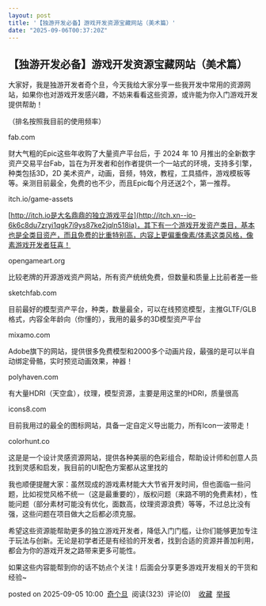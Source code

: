 ```yaml
---
layout: post
title: '【独游开发必备】游戏开发资源宝藏网站（美术篇）'
date: "2025-09-06T00:37:20Z"
---
```

【独游开发必备】游戏开发资源宝藏网站（美术篇）
-----------------------

大家好，我是独游开发者奇个旦，今天我给大家分享一些我开发中常用的资源网站，如果你也对游戏开发感兴趣，不妨来看看这些资源，或许能为你入门游戏开发提供帮助！

（排名按照我目前的使用频率）

fab.com  

财大气粗的Epic这些年收购了大量资产平台后，于 2024 年 10 月推出的全新数字资产交易平台Fab，旨在为开发者和创作者提供一个一站式的环境，支持多引擎，种类包括3D，2D 美术资产，动画，音频，特效，教程，工具插件，游戏模板等等。亲测目前最全，免费的也不少，而且Epic每个月还送2个，第一推荐。

itch.io/game-assets  

[http://itch.io是大名鼎鼎的独立游戏平台](http://itch.xn--io-6k6c8du7zryi1qgk7i9ys87ke2jqln518ia)，其下有一个游戏开发资产类目，基本也是全类目资产，而且免费的比重特别高，内容上更偏重像素/体素这类风格，像素游戏开发者狂喜！

opengameart.org  

比较老牌的开源游戏资产网站，所有资产统统免费，但数量和质量上比前者差一些

sketchfab.com  

目前最好的模型资产平台，种类，数量最全，可以在线预览模型，主推GLTF/GLB格式，内容全年龄向（你懂的），我用的最多的3D模型资产平台

mixamo.com  

Adobe旗下的网站，提供很多免费模型和2000多个动画片段，最强的是可以半自动绑定骨骼，实时预览动画效果，神器！

polyhaven.com  

有大量HDRI（天空盒），纹理，模型资源，主要是用这里的HDRI，质量很高

icons8.com  

目前我用过的最全的图标网站，具备一定自定义导出能力，所有Icon一波带走！

colorhunt.co  

这是是一个设计灵感资源网站，提供各种美丽的色彩组合，帮助设计师和创意人员找到灵感和启发，我目前的UI配色方案都从这里找的

我也顺便提醒大家：虽然现成的游戏素材能大大节省开发时间，但也面临一些问题，比如视觉风格不统一（这是最重要的），版权问题（来路不明的免费素材），性能问题（部分素材可能没有优化，面数高，纹理资源浪费）等等，不过总比没有强，这些问题在项目做大之后都必须克服。

希望这些资源能帮助更多的独立游戏开发者，降低入门门槛，让你们能够更加专注于玩法与创新。无论是初学者还是有经验的开发者，找到合适的资源并善加利用，都会为你的游戏开发之路带来更多可能性。

如果这些内容能帮到你的话不妨点个关注！后面会分享更多游戏开发相关的干货和经验~

posted on 2025-09-05 10:00  [奇个旦](https://www.cnblogs.com/Mr147)  阅读(323)  评论(0)    [收藏](javascript:void\(0\))  [举报](javascript:void\(0\))